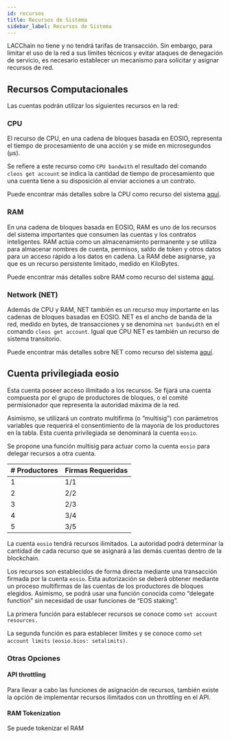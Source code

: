 ```yaml
---
id: recursos
title: Recursos de Sistema
sidebar_label: Recursos de Sistema
---
```


LACChain no tiene y no tendrá tarifas de transacción. Sin embargo, para limitar el uso de la red a sus límites técnicos y evitar ataques de denegación de servicio, es necesario establecer un mecanismo para solicitar y asignar recursos de red.

## Recursos Computacionales

Las cuentas podrán utilizar los siguientes recursos en la red:

### CPU
El recurso de CPU, en una cadena de bloques basada en EOSIO, representa el tiempo de procesamiento de una acción y se mide en microsegundos (μs). 

Se refiere a este recurso como `CPU bandwith`  el resultado del comando `cleos get account` se indica la cantidad de tiempo de procesamiento que una cuenta tiene a su disposición al enviar acciones a un contrato. 

Puede encontrar más detalles sobre la CPU como recurso del sistema [aquí](https://developers.eos.io/manuals/eosio.contracts/latest/key-concepts/cpu).

### RAM
En una cadena de bloques basada en EOSIO, RAM es uno de los recursos del sistema importantes que consumen las cuentas y los contratos inteligentes. RAM actúa como un almacenamiento permanente y se utiliza para almacenar nombres de cuenta, permisos, saldo de token y otros datos para un acceso rápido a los datos en cadena. La RAM debe asignarse, ya que es un recurso persistente limitado, medido en KiloBytes.

Puede encontrar más detalles sobre RAM como recurso del sistema [aquí](https://developers.eos.io/manuals/eosio.contracts/latest/key-concepts/ram).

### Network (NET)

Además de CPU y RAM, NET también es un recurso muy importante en las cadenas de bloques basadas en EOSIO. NET es el ancho de banda de la red, medido en bytes, de transacciones y se denomina `net bandwidth` en el comando `cleos get account`. Igual que CPU NET es también un recurso de sistema transitorio.

Puede encontrar más detalles sobre NET como recurso del sistema [aquí](https://developers.eos.io/manuals/eosio.contracts/latest/key-concepts/net).

## Cuenta privilegiada **eosio**

Esta cuenta poseer acceso ilimitado a los recursos.  Se fijará una cuenta compuesta por el grupo de productores de bloques, o el comité permisionador que representa la autoridad máxima de la red. 

Asimismo, se utilizará un contrato multifirma (o “multisig”) con parámetros variables que requerirá el consentimiento de la mayoría de los productores en la tabla. Esta cuenta privilegiada se denominará la cuenta `eosio`.

Se propone una función multisig para actuar como la cuenta `eosio` para delegar recursos a otra cuenta.

| # Productores | Firmas Requeridas |
|---|---|
| 1 | 1/1 |
| 2 | 2/2 |
| 3 | 2/3 |
| 4 | 3/4 |
| 5 | 3/5 |


 La cuenta `eosio` tendrá recursos ilimitados. La autoridad podrá determinar la cantidad de cada recurso que se asignará a las demás cuentas dentro de la blockchain.


Los recursos son establecidos de forma directa mediante una transacción firmada por la cuenta `eosio`. Esta autorización se deberá obtener mediante un proceso multifirmas de las cuentas de los productores de bloques elegidos. Asimismo, se podrá usar una función conocida como “delegate function” sin necesidad de usar funciones de “EOS staking”. 

La primera función para establecer recursos se conoce como `set account resources.`

La segunda función es para establecer límites y se conoce como `set account limits` `(eosio.bios: setalimits)`.


### Otras Opciones

#### API throttling
Para llevar a cabo las funciones de asignación de recursos, también existe la opción de implementar recursos ilimitados con un throttling en el API.

#### RAM Tokenization

Se puede tokenizar el RAM


